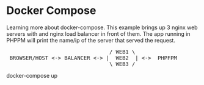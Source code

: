 
# Docker Compose

Learning more about docker-compose. This example brings up 3 nginx web servers with and nginx load balancer in front of them.
The app running in PHPPM will print the name/ip of the server that served the request.
<pre>
                                / WEB1 \
 BROWSER/HOST <-> BALANCER <-> |  WEB2  | <->  PHPFPM
                                \ WEB3 /
</pre>

docker-compose up
